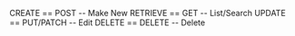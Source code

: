 CREATE == POST -- Make New
RETRIEVE == GET -- List/Search
UPDATE == PUT/PATCH -- Edit
DELETE == DELETE -- Delete
